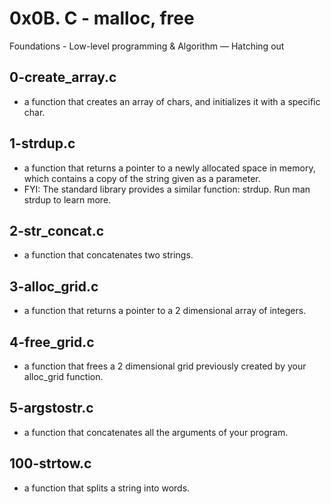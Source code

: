 # 0x0B. C - malloc, free
 Foundations - Low-level programming & Algorithm ― Hatching out

## 0-create_array.c
   *  a function that creates an array of chars, and initializes it with a specific char.
   
## 1-strdup.c
   * a function that returns a pointer to a newly allocated space in memory, which contains a copy of the string given as a parameter.
   * FYI: The standard library provides a similar function: strdup. Run man strdup to learn more.

## 2-str_concat.c
   * a function that concatenates two strings.      
   
## 3-alloc_grid.c
   * a function that returns a pointer to a 2 dimensional array of integers.   
   
## 4-free_grid.c
   * a function that frees a 2 dimensional grid previously created by your alloc_grid function.   
   
## 5-argstostr.c
   * a function that concatenates all the arguments of your program.   
   
## 100-strtow.c
   * a function that splits a string into words.   
